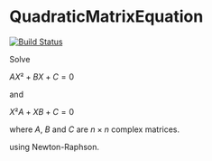 # QuadraticMatrixEquation

[![Build Status](https://github.com/eduardobarplenz@gmail.com/QuadraticMatrixEquation/actions/workflows/CI.yml/badge.svg?branch=main)](https://github.com/eduardobarplenz@gmail.com/QuadraticMatrixEquation/actions/workflows/CI.yml?query=branch%3Amain)

Solve 

$AX² + BX + C = 0$

and

$X²A + XB + C = 0$

where $A$, $B$ and $C$ are $n \times n$ complex matrices.

using Newton-Raphson.